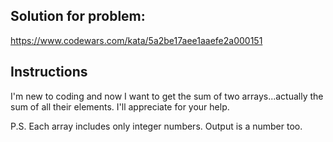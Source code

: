 ## Solution for problem:

https://www.codewars.com/kata/5a2be17aee1aaefe2a000151

## Instructions

I'm new to coding and now I want to get the sum of two arrays...actually the sum of all their elements. I'll appreciate for your help.

P.S. Each array includes only integer numbers. Output is a number too.
